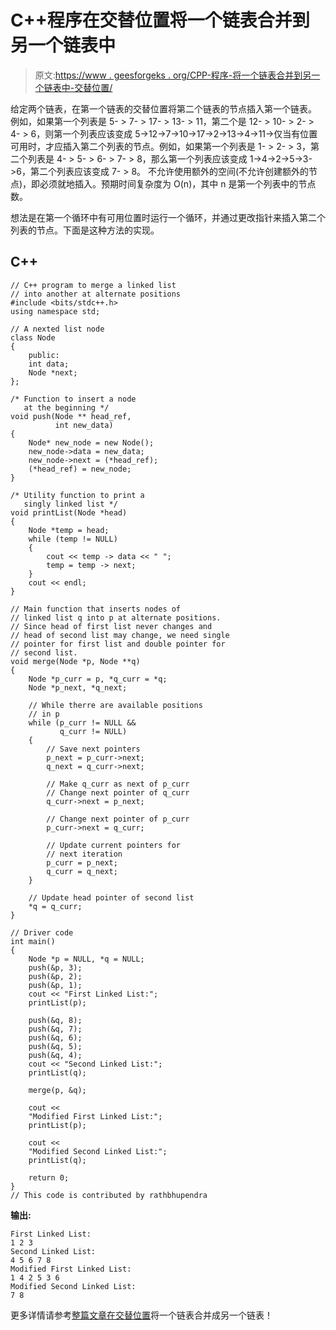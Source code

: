 # C++程序在交替位置将一个链表合并到另一个链表中

> 原文:[https://www . geesforgeks . org/CPP-程序-将一个链表合并到另一个链表中-交替位置/](https://www.geeksforgeeks.org/cpp-program-to-merge-a-linked-list-into-another-linked-list-at-alternate-positions/)

给定两个链表，在第一个链表的交替位置将第二个链表的节点插入第一个链表。
例如，如果第一个列表是 5- > 7- > 17- > 13- > 11，第二个是 12- > 10- > 2- > 4- > 6，则第一个列表应该变成 5->12->7->10->17->2->13->4->11->仅当有位置可用时，才应插入第二个列表的节点。例如，如果第一个列表是 1- > 2- > 3，第二个列表是 4- > 5- > 6- > 7- > 8，那么第一个列表应该变成 1->4->2->5->3->6，第二个列表应该变成 7- > 8。
不允许使用额外的空间(不允许创建额外的节点)，即必须就地插入。预期时间复杂度为 O(n)，其中 n 是第一个列表中的节点数。

想法是在第一个循环中有可用位置时运行一个循环，并通过更改指针来插入第二个列表的节点。下面是这种方法的实现。

## C++

```
// C++ program to merge a linked list 
// into another at alternate positions 
#include <bits/stdc++.h>
using namespace std;

// A nexted list node 
class Node 
{ 
    public:
    int data; 
    Node *next; 
}; 

/* Function to insert a node 
   at the beginning */
void push(Node ** head_ref, 
          int new_data) 
{ 
    Node* new_node = new Node();
    new_node->data = new_data; 
    new_node->next = (*head_ref); 
    (*head_ref) = new_node; 
} 

/* Utility function to print a 
   singly linked list */
void printList(Node *head) 
{ 
    Node *temp = head; 
    while (temp != NULL) 
    { 
        cout << temp -> data << " "; 
        temp = temp -> next; 
    } 
    cout << endl;
} 

// Main function that inserts nodes of 
// linked list q into p at alternate positions. 
// Since head of first list never changes and 
// head of second list may change, we need single 
// pointer for first list and double pointer for 
// second list. 
void merge(Node *p, Node **q) 
{ 
    Node *p_curr = p, *q_curr = *q; 
    Node *p_next, *q_next; 

    // While therre are available positions 
    // in p 
    while (p_curr != NULL && 
           q_curr != NULL) 
    { 
        // Save next pointers 
        p_next = p_curr->next; 
        q_next = q_curr->next; 

        // Make q_curr as next of p_curr 
        // Change next pointer of q_curr 
        q_curr->next = p_next; 

        // Change next pointer of p_curr 
        p_curr->next = q_curr; 

        // Update current pointers for 
        // next iteration 
        p_curr = p_next; 
        q_curr = q_next; 
    } 

    // Update head pointer of second list 
    *q = q_curr; 
} 

// Driver code 
int main() 
{ 
    Node *p = NULL, *q = NULL; 
    push(&p, 3); 
    push(&p, 2); 
    push(&p, 1); 
    cout << "First Linked List:"; 
    printList(p); 

    push(&q, 8); 
    push(&q, 7); 
    push(&q, 6); 
    push(&q, 5); 
    push(&q, 4); 
    cout << "Second Linked List:"; 
    printList(q); 

    merge(p, &q); 

    cout << 
    "Modified First Linked List:"; 
    printList(p); 

    cout << 
    "Modified Second Linked List:"; 
    printList(q); 

    return 0; 
} 
// This code is contributed by rathbhupendra
```

**输出:**

```
First Linked List:
1 2 3
Second Linked List:
4 5 6 7 8
Modified First Linked List:
1 4 2 5 3 6
Modified Second Linked List:
7 8 
```

更多详情请参考[整篇文章在交替位置](https://www.geeksforgeeks.org/merge-a-linked-list-into-another-linked-list-at-alternate-positions/)将一个链表合并成另一个链表！